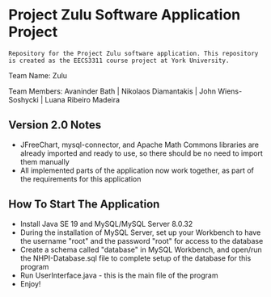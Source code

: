 # Project Zulu Software Application Project
	Repository for the Project Zulu software application. This repository is created as the EECS3311 course project at York University.

Team Name: Zulu

Team Members: Avaninder Bath | Nikolaos Diamantakis | John Wiens-Soshycki | Luana Ribeiro Madeira

## Version 2.0 Notes
- JFreeChart, mysql-connector, and Apache Math Commons libraries are already imported and ready to use, so there should be no need to import them manually
- All implemented parts of the application now work together, as part of the requirements for this application

## How To Start The Application
- Install Java SE 19 and MySQL/MySQL Server 8.0.32
- During the installation of MySQL Server, set up your Workbench to have the username "root" and the password "root" for access to the database
- Create a schema called "database" in MySQL Workbench, and open/run the NHPI-Database.sql file to complete setup of the database for this program
- Run UserInterface.java - this is the main file of the program
- Enjoy!
